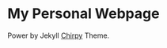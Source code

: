 # My Personal Webpage

Power by Jekyll [Chirpy](https://github.com/cotes2020/jekyll-theme-chirpy) Theme.